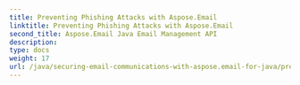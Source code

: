```yaml
---
title: Preventing Phishing Attacks with Aspose.Email
linktitle: Preventing Phishing Attacks with Aspose.Email
second_title: Aspose.Email Java Email Management API
description: 
type: docs
weight: 17
url: /java/securing-email-communications-with-aspose.email-for-java/preventing-phishing-attacks/
---
```

